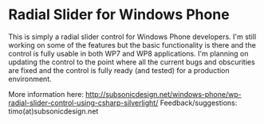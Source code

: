 Radial Slider for Windows Phone
===========================

This is simply a radial slider control for Windows Phone developers. I'm still working on some of the features but the basic functionality is there and the control is fully usable in both WP7 and WP8 applications. I'm planning on updating the control to the point where all the current bugs and obscurities are fixed and the control is fully ready (and tested) for a production environment.

More information here: http://subsonicdesign.net/windows-phone/wp-radial-slider-control-using-csharp-silverlight/
Feedback/suggestions: timo(at)subsonicdesign.net
